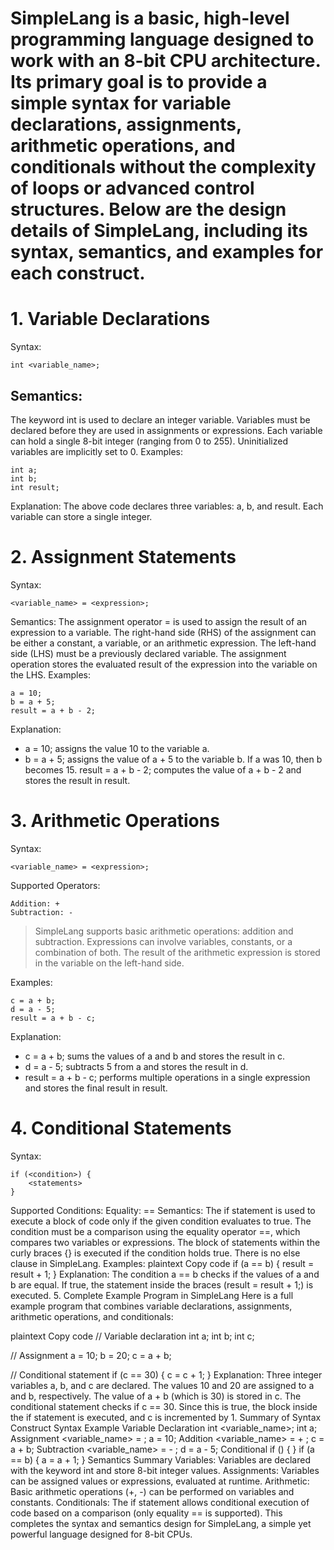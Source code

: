 # SimpleLang is a basic, high-level programming language designed to work with an 8-bit CPU architecture. Its primary goal is to provide a simple syntax for variable declarations, assignments, arithmetic operations, and conditionals without the complexity of loops or advanced control structures. Below are the design details of SimpleLang, including its syntax, semantics, and examples for each construct.

# 1. Variable Declarations
Syntax:
```
int <variable_name>;
```
## Semantics:
The keyword int is used to declare an integer variable.
Variables must be declared before they are used in assignments or expressions.
Each variable can hold a single 8-bit integer (ranging from 0 to 255).
Uninitialized variables are implicitly set to 0.
Examples:
```
int a;
int b;
int result;
```

Explanation:
The above code declares three variables: a, b, and result. Each variable can store a single integer.
# 2. Assignment Statements
Syntax:
```
<variable_name> = <expression>;
```
Semantics:
The assignment operator = is used to assign the result of an expression to a variable.
The right-hand side (RHS) of the assignment can be either a constant, a variable, or an arithmetic expression.
The left-hand side (LHS) must be a previously declared variable.
The assignment operation stores the evaluated result of the expression into the variable on the LHS.
Examples:
```
a = 10;
b = a + 5;
result = a + b - 2;
```
Explanation:
* a = 10; assigns the value 10 to the variable a.
* b = a + 5; assigns the value of a + 5 to the variable b. If a was 10, then b becomes 15.
result = a + b - 2; computes the value of a + b - 2 and stores the result in result.

# 3. Arithmetic Operations
Syntax:
```
<variable_name> = <expression>;
```
Supported Operators:
```
Addition: +
Subtraction: -
```

>SimpleLang supports basic arithmetic operations: addition and subtraction.
Expressions can involve variables, constants, or a combination of both.
The result of the arithmetic expression is stored in the variable on the left-hand side.

Examples:
```
c = a + b;
d = a - 5;
result = a + b - c;
```
Explanation:
* c = a + b; sums the values of a and b and stores the result in c.
* d = a - 5; subtracts 5 from a and stores the result in d.
* result = a + b - c; performs multiple operations in a single expression and stores the final result in result.

# 4. Conditional Statements
Syntax:
```
if (<condition>) {
    <statements>
}
```
Supported Conditions:
Equality: ==
Semantics:
The if statement is used to execute a block of code only if the given condition evaluates to true.
The condition must be a comparison using the equality operator ==, which compares two variables or expressions.
The block of statements within the curly braces {} is executed if the condition holds true.
There is no else clause in SimpleLang.
Examples:
plaintext
Copy code
if (a == b) {
    result = result + 1;
}
Explanation:
The condition a == b checks if the values of a and b are equal. If true, the statement inside the braces (result = result + 1;) is executed.
5. Complete Example Program in SimpleLang
Here is a full example program that combines variable declarations, assignments, arithmetic operations, and conditionals:

plaintext
Copy code
// Variable declaration
int a;
int b;
int c;

// Assignment
a = 10;
b = 20;
c = a + b;

// Conditional statement
if (c == 30) {
    c = c + 1;
}
Explanation:
Three integer variables a, b, and c are declared.
The values 10 and 20 are assigned to a and b, respectively.
The value of a + b (which is 30) is stored in c.
The conditional statement checks if c == 30. Since this is true, the block inside the if statement is executed, and c is incremented by 1.
Summary of Syntax
Construct	Syntax	Example
Variable Declaration	int <variable_name>;	int a;
Assignment	<variable_name> = <expression>;	a = 10;
Addition	<variable_name> = <var1> + <var2>;	c = a + b;
Subtraction	<variable_name> = <var1> - <var2>;	d = a - 5;
Conditional	if (<condition>) { <statements> }	if (a == b) { a = a + 1; }
Semantics Summary
Variables: Variables are declared with the keyword int and store 8-bit integer values.
Assignments: Variables can be assigned values or expressions, evaluated at runtime.
Arithmetic: Basic arithmetic operations (+, -) can be performed on variables and constants.
Conditionals: The if statement allows conditional execution of code based on a comparison (only equality == is supported).
This completes the syntax and semantics design for SimpleLang, a simple yet powerful language designed for 8-bit CPUs.